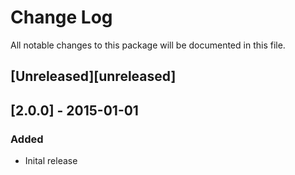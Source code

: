 # Change Log
All notable changes to this package will be documented in this file.

## [Unreleased][unreleased]

## [2.0.0] - 2015-01-01
### Added
- Inital release

